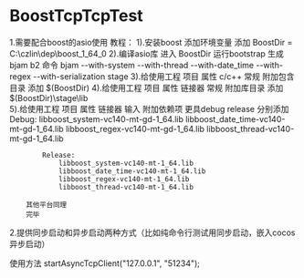 # BoostTcpTcpTest
1.需要配合boost的asio使用
    教程：
        1).安装boost 添加环境变量
            添加 BoostDir = C:\czlin\dep\boost_1_64_0
        2).编译asio库 进入 BoostDir 运行bootstrap 生成  bjam b2
            命令 bjam --with-system --with-thread --with-date_time --with-regex --with-serialization stage
        3).给使用工程 项目 属性 c/c++ 常规 附加包含目录
            添加 $(BoostDir)
        4).给使用工程 项目 属性 链接器 常规  附加库目录 
            添加 $(BoostDir)\stage\lib\
        5).给使用工程 项目 属性 链接器 输入 附加依赖项 更具debug release 分别添加
            Debug:
                libboost_system-vc140-mt-gd-1_64.lib
                libboost_date_time-vc140-mt-gd-1_64.lib
                libboost_regex-vc140-mt-gd-1_64.lib
                libboost_thread-vc140-mt-gd-1_64.lib
                
            Release:
                libboost_system-vc140-mt-1_64.lib
                libboost_date_time-vc140-mt-1_64.lib
                libboost_regex-vc140-mt-1_64.lib
                libboost_thread-vc140-mt-1_64.lib
                
        其他平台同理
        完毕
2.提供同步启动和异步启动两种方式（比如纯命令行测试用同步启动，嵌入cocos异步启动）

使用方法
startAsyncTcpClient("127.0.0.1", "51234");
